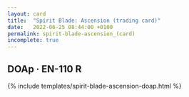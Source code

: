 ```yaml
---
layout: card
title:  "Spirit Blade: Ascension (trading card)"
date:   2022-06-25 08:44:00 +0100
permalink: spirit-blade-ascension_(card)
incomplete: true
---
```


## DOAp &middot; EN-110 R

{% include templates/spirit-blade-ascension-doap.html %}